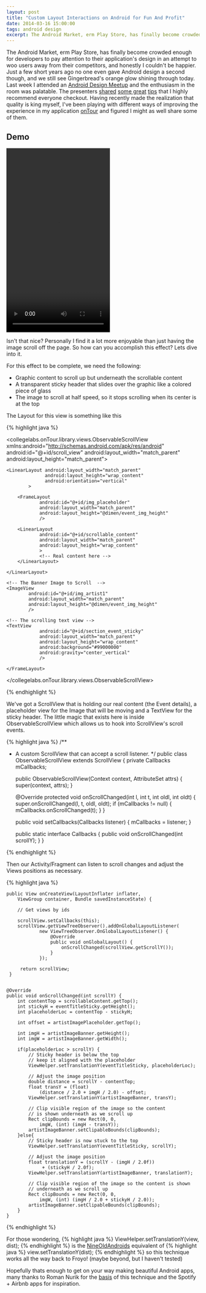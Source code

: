 ```yaml
---
layout: post
title: "Custom Layout Interactions on Android for Fun And Profit"
date: 2014-03-16 15:00:00
tags: android design
excerpt: The Android Market, erm Play Store, has finally become crowded enough for developers to pay attention to their application's design in an attempt to woo users away from their competitors, and honestly I couldn't be happier. Just a few short years ago no one even gave Android design a second though, and we still see Gingerbread's orange glow shining through today. Last week I attended an Android Design Meetup and the enthusiasm in the room was palatable.
---
```


The Android Market, erm Play Store, has finally become crowded enough for developers to pay attention to their application's design in an attempt to woo users away from their competitors, and honestly I couldn't be happier. Just a few short years ago no one even gave Android design a second though, and we still see Gingerbread's orange glow shining through today. Last week I attended an [Android Design Meetup](http://www.meetup.com/android-developers-nyc/events/169173012) and the enthusiasm in the room was palatable. The presenters [shared](https://speakerdeck.com/kevingrant/android-design-beyond-the-guidelines-short-version) [some great](https://speakerdeck.com/kevingrant/android-design-beyond-the-guidelines-short-version) [tips](http://www.slideshare.net/denizmveli/etsy-androiddesigntalk) that I highly recommend everyone checkout. Having recently made the realization that quality is king myself, I've been playing with different ways of improving the experience in my application [onTour](https://play.google.com/store/apps/details?id=collegelabs.onTour.free&referrer=utm_source%3Dblog%26utm_medium%3Dcustom-layouts-for-fun-and-profit) and figured I might as well share some of them.

## Demo

<div class="center-text">
<video width="270" height="480" autoplay="autoplay" loop="loop" controls="controls">
  <source src="/assets/videos/events_scrolling.mp4" type="video/mp4" />
  Your browser does not support the video tag.
</video>
</div>

Isn't that nice? Personally I find it a lot more enjoyable than just having the image scroll off the page. So how can you accomplish this effect? Lets dive into it.


For this effect to be complete, we need the following:
- Graphic content to scroll up but underneath the scrollable content
- A transparent sticky header that slides over the graphic like a colored piece of glass
- The image to scroll at half speed, so it stops scrolling when its center is at the top

The Layout for this view is something like this

{% highlight java %}

<?xml version="1.0" encoding="utf-8"?>
<collegelabs.onTour.library.views.ObservableScrollView
        xmlns:android="http://schemas.android.com/apk/res/android"
        android:id="@+id/scroll_view"
        android:layout_width="match_parent"
        android:layout_height="match_parent">

<FrameLayout
        android:layout_width="match_parent"
        android:layout_height="match_parent">

    <LinearLayout android:layout_width="match_parent"
                  android:layout_height="wrap_content"
                  android:orientation="vertical"
            >

        <FrameLayout
                android:id="@+id/img_placeholder"
                android:layout_width="match_parent"
                android:layout_height="@dimen/event_img_height"
                />

        <LinearLayout
                android:id="@+id/scrollable_content"
                android:layout_width="match_parent"
                android:layout_height="wrap_content"
                >
                <!-- Real content here -->
        </LinearLayout>

    </LinearLayout>

    <!-- The Banner Image to Scroll  -->
    <ImageView
            android:id="@+id/img_artist1"
            android:layout_width="match_parent"
            android:layout_height="@dimen/event_img_height"
            />

    <!-- The scrolling text view -->
    <TextView
                android:id="@+id/section_event_sticky"
                android:layout_width="match_parent"
                android:layout_height="wrap_content"
                android:background="#99000000"
                android:gravity="center_vertical"
                />

    </FrameLayout>

</collegelabs.onTour.library.views.ObservableScrollView>

{% endhighlight %}


We've got a ScrollView that is holding our real content (the Event details), a placeholder view for the Image that will be moving and a TextView for the sticky header. The little magic that exists here is inside ObservableScrollView which allows us to hook into ScrollView's scroll events.


{% highlight java %}
/**
 * A custom ScrollView that can accept a scroll listener.
 */
public class ObservableScrollView extends ScrollView {
    private Callbacks mCallbacks;

    public ObservableScrollView(Context context, AttributeSet attrs) {
        super(context, attrs);
    }

    @Override
    protected void onScrollChanged(int l, int t, int oldl, int oldt) {
        super.onScrollChanged(l, t, oldl, oldt);
        if (mCallbacks != null) {
            mCallbacks.onScrollChanged(t);
        }
    }

    public void setCallbacks(Callbacks listener) {
        mCallbacks = listener;
    }

    public static interface Callbacks {
        public void onScrollChanged(int scrollY);
    }
}

{% endhighlight %}



Then our Activity/Fragment can listen to scroll changes and adjust the Views positions as necessary.

{% highlight java %}

    public View onCreateView(LayoutInflater inflater,
        ViewGroup container, Bundle savedInstanceState) {
       
        // Get views by ids

        scrollView.setCallbacks(this);
        scrollView.getViewTreeObserver().addOnGlobalLayoutListener(
                new ViewTreeObserver.OnGlobalLayoutListener() {
                    @Override
                    public void onGlobalLayout() {
                        onScrollChanged(scrollView.getScrollY());
                    }
                });

         return scrollView;
     }


    @Override
    public void onScrollChanged(int scrollY) {
        int contentTop = scrollableContent.getTop();
        int stickyH = eventTitleSticky.getHeight();
        int placeholderLoc = contentTop - stickyH;

        int offset = artistImagePlaceholder.getTop();

        int imgH = artistImageBanner.getHeight();
        int imgW = artistImageBanner.getWidth();

        if(placeholderLoc > scrollY) {
            // Sticky header is below the top
            // keep it aligned with the placeholder
            ViewHelper.setTranslationY(eventTitleSticky, placeholderLoc);

            // Adjust the image position
            double distance = scrollY - contentTop;
            float transY = (float) 
                (distance / 2.0 + imgH / 2.0) - offset;
            ViewHelper.setTranslationY(artistImageBanner, transY);

            // Clip visible region of the image so the content 
            // is shown underneath as we scroll up
            Rect clipBounds = new Rect(0, 0, 
                imgW, (int) (imgH - transY));
            artistImageBanner.setClipableBounds(clipBounds);
        }else{
            // Sticky header is now stuck to the top
            ViewHelper.setTranslationY(eventTitleSticky, scrollY);

            // Adjust the image position
            float translationY = (scrollY - (imgH / 2.0f))
                 + (stickyH / 2.0f);
            ViewHelper.setTranslationY(artistImageBanner, translationY);
            
            // Clip visible region of the image so the content is shown
            // underneath as we scroll up
            Rect clipBounds = new Rect(0, 0, 
                imgW, (int) (imgH / 2.0 + stickyH / 2.0));
            artistImageBanner.setClipableBounds(clipBounds);
        }
    }

{% endhighlight %}

For those wondering, 
{% highlight java %}
ViewHelper.setTranslationY(view, dist);
{% endhighlight %}
is the [NineOldAndroids](https://github.com/JakeWharton/NineOldAndroids/)  equivalent of 
{% highlight java %}
view.setTranslationY(dist);
{% endhighlight %}
so this technique works all the way back to Froyo! (maybe beyond, but I haven't tested)

Hopefully thats enough to get on your way making beautiful Android apps, many thanks to Roman Nurik for the [basis](https://plus.google.com/+RomanNurik/posts/1Sb549FvpJt) of this technique and the Spotify + Airbnb apps for inspiration.

